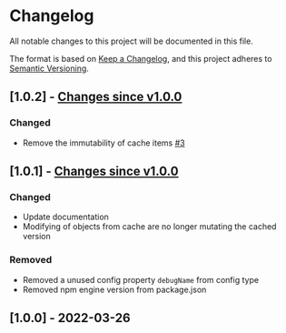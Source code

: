 # Changelog

All notable changes to this project will be documented in this file.

The format is based on [Keep a Changelog](https://keepachangelog.com/en/1.0.0/),
and this project adheres to [Semantic Versioning](https://semver.org/spec/v2.0.0.html).

<!-- ## [unreleased] - [Changes since v1.0.0](https://github.com/y-kalka/cached-async-fnc/compare/v1.0.2...v1.0.3) -->

## [1.0.2] - [Changes since v1.0.0](https://github.com/y-kalka/cached-async-fnc/compare/v1.0.1...v1.0.2)

### Changed

- Remove the immutability of cache items [#3](https://github.com/y-kalka/cached-async-fnc/issues/3)

## [1.0.1] - [Changes since v1.0.0](https://github.com/y-kalka/cached-async-fnc/compare/v1.0.0...v1.0.1)

### Changed

- Update documentation
- Modifying of objects from cache are no longer mutating the cached version

### Removed

- Removed a unused config property `debugName` from config type
- Removed npm engine version from package.json

## [1.0.0] - 2022-03-26
